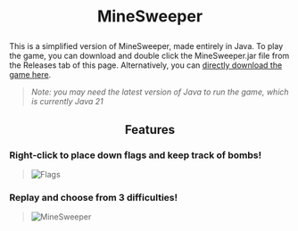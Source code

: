 # <p align="center">MineSweeper</p>
This is a simplified version of MineSweeper, made entirely in Java. To play the game, you can download and double click the MineSweeper.jar file from the Releases tab of this page. Alternatively, you can [directly download the game here](https://github.com/Omar-B-Maldonado/MineSweeper/releases/download/v1.0.0/MineSweeper.jar).
> *Note: you may need the latest version of Java to run the game, which is currently Java 21*
## <p align="center">Features</p>
### Right-click to place down flags and keep track of bombs!
> ![Flags](https://github.com/user-attachments/assets/763a26e1-13d8-4f94-9eae-4f97fb96c6c4)

### Replay and choose from 3 difficulties!
> ![MineSweeper](https://github.com/user-attachments/assets/9e8296a5-31ff-4375-af9f-cfd9fc0c56a6)
